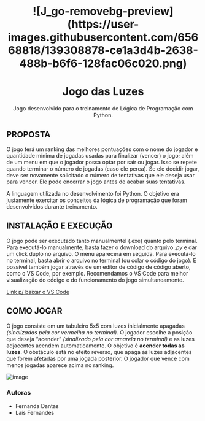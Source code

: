 <h1 align="center">![J_go-removebg-preview](https://user-images.githubusercontent.com/65668818/139308878-ce1a3d4b-2638-488b-b6f6-128fac06c020.png)</h1>
<h1 align="center">Jogo das Luzes</h1>
<p align="center">Jogo desenvolvido para o treinamento de Lógica de Programação com Python.</p>

## PROPOSTA

O jogo terá um ranking das melhores pontuações com o nome do jogador e quantidade mínima de jogadas usadas para finalizar (vencer) o jogo; além de um menu em que o jogador possa optar por sair ou jogar. Isso se repete quando terminar o número de jogadas (caso ele perca). Se ele decidir jogar, deve ser novamente solicitado o número de tentativas que ele deseja usar para vencer. Ele pode encerrar o jogo antes de acabar suas tentativas.

A linguagem utilizada no desenvolvimento foi Python. O objetivo era justamente exercitar os conceitos da lógica de programação que foram desenvolvidos durante treinamento. 

## INSTALAÇÃO E EXECUÇÃO

O jogo pode ser executado tanto manualmentel (.exe) quanto pelo terminal. 
Para executá-lo manualmente, basta fazer o download do arquivo *.py* e dar um click duplo no arquivo. O menu aparecerá em seguida. 
Para executá-lo no terminal, basta abrir o arquivo no terminal (ou colar o código do jogo). É possível também jogar através de um editor de código de código aberto, como o VS Code, por exemplo.
Recomendamos o VS Code para melhor visualização do código e do funcionamento do jogo simultaneamente.

[Link p/ baixar o VS Code ](https://code.visualstudio.com/download)

## COMO JOGAR 

O jogo consiste em um tabuleiro 5x5 com luzes inicialmente apagadas *(sinalizadas pela cor vermelha no terminal)*. O jogador escolhe a posição que deseja “acender” *(sinalizado pela cor amarela no terminal)* e as luzes adjacentes acendem automaticamente. 
O objetivo é **acender todas as luzes**. O obstáculo está no efeito reverso, que apaga as luzes adjacentes que forem afetadas por uma jogada posterior. 
O jogador que vence com menos jogadas aparece acima no ranking. 


![image](https://user-images.githubusercontent.com/65668818/139275921-7ce4e801-da55-4469-a8c5-f14ce1c0e3b0.png)

### Autoras
- Fernanda Dantas
- Laís Fernandes
